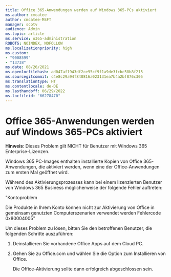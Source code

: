 ```yaml
---
title: Office 365-Anwendungen werden auf Windows 365-PCs aktiviert
ms.author: cmcatee
author: cmcatee-MSFT
manager: scotv
audience: Admin
ms.topic: article
ms.service: o365-administration
ROBOTS: NOINDEX, NOFOLLOW
ms.localizationpriority: high
ms.custom:
- "9008599"
- "13738"
ms.date: 08/26/2021
ms.openlocfilehash: ad047af1943df2ce95cf9f1a9de3fcbc58b8f215
ms.sourcegitcommit: c4e8c29a94f840816a023131ea7b4a2bf876c305
ms.translationtype: HT
ms.contentlocale: de-DE
ms.lasthandoff: 06/29/2022
ms.locfileid: "66278470"
---
```

# <a name="activating-office-365-applications-on-windows-365-pcs"></a>Office 365-Anwendungen werden auf Windows 365-PCs aktiviert

**Hinweis**: Dieses Problem gilt NICHT für Benutzer mit Windows 365 Enterprise-Lizenzen.

Windows 365 PC-Images enthalten installierte Kopien von Office 365-Anwendungen, die aktiviert werden, wenn eine der Office-Anwendungen zum ersten Mal geöffnet wird.

Während des Aktivierungsprozesses kann bei einem lizenzierten Benutzer von Windows 365 Business möglicherweise der folgende Fehler auftreten:

"Kontoproblem

Die Produkte in Ihrem Konto können nicht zur Aktivierung von Office in gemeinsam genutzten Computerszenarien verwendet werden Fehlercode 0x80004005"

Um dieses Problem zu lösen, bitten Sie den betroffenen Benutzer, die folgenden Schritte auszuführen: 

1. Deinstallieren Sie vorhandene Office Apps auf dem Cloud PC.
1. Gehen Sie zu Office.com und wählen Sie die Option zum Installieren von Office.

    Die Office-Aktivierung sollte dann erfolgreich abgeschlossen sein.
